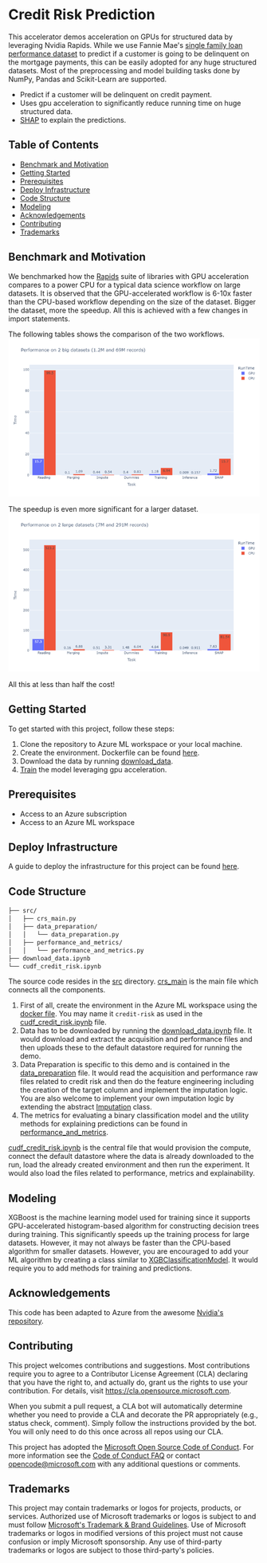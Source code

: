 # Credit Risk Prediction

This accelerator demos acceleration on GPUs for structured data by leveraging Nvidia Rapids. While we use Fannie Mae's [single family loan performance dataset](https://capitalmarkets.fanniemae.com/credit-risk-transfer/single-family-credit-risk-transfer/fannie-mae-single-family-loan-performance-data) to predict if a customer is going to be delinquent on the mortgage payments, this can be easily adopted for any huge structured datasets. Most of the preprocessing and model building tasks done by NumPy, Pandas and Scikit-Learn are supported.
* Predict if a customer will be delinquent on credit payment.
* Uses gpu acceleration to significantly reduce running time on huge structured data.
* [SHAP](https://github.com/slundberg/shap) to explain the predictions.

## Table of Contents

- [Benchmark and Motivation](#benchmark-and-motivation)
- [Getting Started](#getting-started)
- [Prerequisites](#prerequisites)
- [Deploy Infrastructure](#deploy-infrastructure)
- [Code Structure](#code-structure)
- [Modeling](#modeling)
- [Acknowledgements](#acknowledgements)
- [Contributing](#contributing)
- [Trademarks](#trademarks)

## Benchmark and Motivation

We benchmarked how the [Rapids](https://github.com/rapidsai) suite of libraries with GPU acceleration compares to a power CPU for a typical data science workflow on large datasets. It is observed that the GPU-accelerated workflow is 6-10x faster than the CPU-based workflow depending on the size of the dataset. Bigger the dataset, more the speedup. All this is achieved with a few changes in import statements.

The following tables shows the comparison of the two workflows.
![Benchmark on a Big Dataset](benchmarks/benchmark_results1.png)

The speedup is even more significant for a larger dataset.
![Benchmark on a Bigger Dataset](benchmarks/banchmark_results2.png)

All this at less than half the cost!

## Getting Started

To get started with this project, follow these steps:
1. Clone the repository to Azure ML workspace or your local machine.
2. Create the environment. Dockerfile can be found [here](configuration/environment/docker/Dockerfile).
3. Download the data by running [download_data](download_data.ipynb).
4. [Train](cudf_credit_risk.ipynb) the model leveraging gpu acceleration.

## Prerequisites

- Access to an Azure subscription
- Access to an Azure ML workspace

## Deploy Infrastructure

A guide to deploy the infrastructure for this project can be found [here](.azureDevOps/Deploy-Infrastructure.md).

## Code Structure
```
├── src/
│   ├── crs_main.py
│   ├── data_preparation/
│   │   └── data_preparation.py
│   ├── performance_and_metrics/
│   │   └── performance_and_metrics.py
├── download_data.ipynb
└── cudf_credit_risk.ipynb
```
The source code resides in the [src](src/) directory. [crs_main](src/crs_main.py) is the main file which connects all the components. 
1. First of all, create the environment in the Azure ML workspace using the [docker file](configuration/environment/docker/Dockerfile). You may name it `credit-risk` as used in the [cudf_credit_risk.ipynb](cudf_credit_risk.ipynb) file.
2. Data has to be downloaded by running the [download_data.ipynb](download_data.ipynb) file. It would download and extract the acquisition and performance files and then uploads these to the default datastore required for running the demo.
3. Data Preparation is specific to this demo and is contained in the [data_preparation](src/data_preparation/data_preparation.py) file. It would read the acquisition and performance raw files related to credit risk and then do the feature engineering including the creation of the target column and implement the imputation logic. You are also welcome to implement your own imputation logic by extending the abstract [Imputation](src/imputation/imputation.py) class.
4. The metrics for evaluating a binary classification model and the utility methods for explaining predictions can be found in [performance_and_metrics](src/performance_and_metrics/performance_and_metrics.py).

[cudf_credit_risk.ipynb](cudf_credit_risk.ipynb) is the central file that would provision the compute, connect the default datastore where the data is already downloaded to the run, load the already created environment and then run the experiment. It would also load the files related to performance, metrics and explainability.

## Modeling

XGBoost is the machine learning model used for training since it supports GPU-accelerated histogram-based algorithm for constructing decision trees during training. This significantly speeds up the training process for large datasets. However, it may not always be faster than the CPU-based algorithm for smaller datasets. 
However, you are encouraged to add your ML algorithm by creating a class similar to [XGBClassificationModel](src/model/classsification_model.py). It would require you to add methods for training and predictions.

## Acknowledgements

This code has been adapted to Azure from the awesome [Nvidia's repository](https://github.com/NVIDIA/fsi-samples/tree/main/credit_default_risk).

## Contributing

This project welcomes contributions and suggestions.  Most contributions require you to agree to a
Contributor License Agreement (CLA) declaring that you have the right to, and actually do, grant us
the rights to use your contribution. For details, visit https://cla.opensource.microsoft.com.

When you submit a pull request, a CLA bot will automatically determine whether you need to provide
a CLA and decorate the PR appropriately (e.g., status check, comment). Simply follow the instructions
provided by the bot. You will only need to do this once across all repos using our CLA.

This project has adopted the [Microsoft Open Source Code of Conduct](https://opensource.microsoft.com/codeofconduct/).
For more information see the [Code of Conduct FAQ](https://opensource.microsoft.com/codeofconduct/faq/) or
contact [opencode@microsoft.com](mailto:opencode@microsoft.com) with any additional questions or comments.

## Trademarks

This project may contain trademarks or logos for projects, products, or services. Authorized use of Microsoft 
trademarks or logos is subject to and must follow 
[Microsoft's Trademark & Brand Guidelines](https://www.microsoft.com/en-us/legal/intellectualproperty/trademarks/usage/general).
Use of Microsoft trademarks or logos in modified versions of this project must not cause confusion or imply Microsoft sponsorship.
Any use of third-party trademarks or logos are subject to those third-party's policies.
